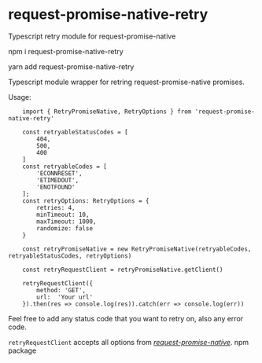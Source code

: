 # request-promise-native-retry
Typescript retry module for request-promise-native

npm i request-promise-native-retry

yarn add request-promise-native-retry

Typescript module wrapper for retring request-promise-native promises.

Usage: 

        import { RetryPromiseNative, RetryOptions } from 'request-promise-native-retry'

        const retryableStatusCodes = [
            404,
            500,
            400
        ]
        const retryableCodes = [
            'ECONNRESET',
            'ETIMEDOUT',
            'ENOTFOUND'
        ];
        const retryOptions: RetryOptions = {
            retries: 4,
            minTimeout: 10,
            maxTimeout: 1000,
            randomize: false
        }

        const retryPromiseNative = new RetryPromiseNative(retryableCodes, retryableStatusCodes, retryOptions)

        const retryRequestClient = retryPromiseNative.getClient()

        retryRequestClient({
            method: 'GET',
            url:  'Your url'
        }).then(res => console.log(res)).catch(err => console.log(err))

Feel free to add any status code that you want to retry on, also any error code.


`retryRequestClient` accepts all options from *[request-promise-native](https://github.com/request/request-promise-native)*. npm package

